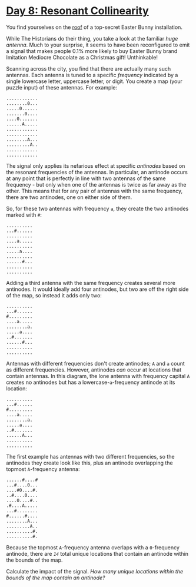 # [Day 8: Resonant Collinearity](https://adventofcode.com/2024/day/8)

You find yourselves on the [roof](https://adventofcode.com/2016/day/25) of a top-secret Easter Bunny installation.

While The Historians do their thing, you take a look at the familiar _huge antenna_. Much to your surprise, it seems to have been reconfigured to emit a signal that makes people 0.1% more likely to buy Easter Bunny brand Imitation Mediocre Chocolate as a Christmas gift! Unthinkable!

Scanning across the city, you find that there are actually many such antennas. Each antenna is tuned to a specific _frequency_ indicated by a single lowercase letter, uppercase letter, or digit. You create a map (your puzzle input) of these antennas. For example:

```
............
........0...
.....0......
.......0....
....0.......
......A.....
............
............
........A...
.........A..
............
............
```

The signal only applies its nefarious effect at specific _antinodes_ based on the resonant frequencies of the antennas. In particular, an antinode occurs at any point that is perfectly in line with two antennas of the same frequency - but only when one of the antennas is twice as far away as the other. This means that for any pair of antennas with the same frequency, there are two antinodes, one on either side of them.

So, for these two antennas with frequency `a`, they create the two antinodes marked with `#`:

```
..........
...#......
..........
....a.....
..........
.....a....
..........
......#...
..........
..........
```

Adding a third antenna with the same frequency creates several more antinodes. It would ideally add four antinodes, but two are off the right side of the map, so instead it adds only two:

```
..........
...#......
#.........
....a.....
........a.
.....a....
..#.......
......#...
..........
..........
```

Antennas with different frequencies don't create antinodes; `A` and `a` count as different frequencies. However, antinodes _can_ occur at locations that contain antennas. In this diagram, the lone antenna with frequency capital `A` creates no antinodes but has a lowercase-`a`-frequency antinode at its location:

```
..........
...#......
#.........
....a.....
........a.
.....a....
..#.......
......A...
..........
..........
```

The first example has antennas with two different frequencies, so the antinodes they create look like this, plus an antinode overlapping the topmost `A`-frequency antenna:

```
......#....#
...#....0...
....#0....#.
..#....0....
....0....#..
.#....A.....
...#........
#......#....
........A...
.........A..
..........#.
..........#.
```

Because the topmost `A`-frequency antenna overlaps with a `0`-frequency antinode, there are _`14`_ total unique locations that contain an antinode within the bounds of the map.

Calculate the impact of the signal. _How many unique locations within the bounds of the map contain an antinode?_
